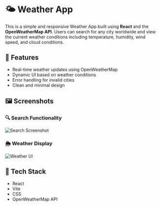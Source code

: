 # 🌤️ Weather App

This is a simple and responsive Weather App built using **React** and the **OpenWeatherMap API**. Users can search for any city worldwide and view the current weather conditions including temperature, humidity, wind speed, and cloud conditions.

## 🚀 Features

- Real-time weather updates using OpenWeatherMap
- Dynamic UI based on weather conditions
- Error handling for invalid cities
- Clean and minimal design

## 🖼️ Screenshots

### 🔍 Search Functionality
![Search Screenshot](.src/screenshots/Screenshot(117).png)

### 🌦️ Weather Display
![Weather UI](./src/screenshots/Screenshot(116).png)

## 🔧 Tech Stack

- React
- Vite
- CSS
- OpenWeatherMap API

